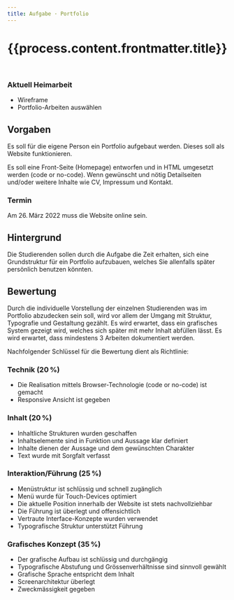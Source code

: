 ```yaml
---
title: Aufgabe · Portfolio
---
```



<header>

# {{process.content.frontmatter.title}}


</header>



<div class="next">

### Aktuell Heimarbeit
* Wireframe
* Portfolio-Arbeiten auswählen

</div>


## Vorgaben

Es soll für die eigene Person ein Portfolio aufgebaut werden. Dieses soll als Website funktionieren.

Es soll eine Front-Seite (Homepage) entworfen und in HTML umgesetzt werden (code or no-code). Wenn gewünscht und nötig Detailseiten und/oder weitere Inhalte wie CV, Impressum und Kontakt.



### Termin
Am 26. März 2022 muss die Website online sein.


## Hintergrund
Die Studierenden sollen durch die Aufgabe die Zeit erhalten, sich eine Grundstruktur für ein Portfolio aufzubauen, welches Sie allenfalls später persönlich benutzen könnten.


## Bewertung
Durch die individuelle Vorstellung der einzelnen Studierenden was im Portfolio abzudecken sein soll, wird vor allem der Umgang mit Struktur, Typografie und Gestaltung gezählt. Es wird erwartet, dass ein grafisches System gezeigt wird, welches sich später mit mehr Inhalt abfüllen lässt. Es wird erwartet, dass mindestens 3 Arbeiten dokumentiert werden.

Nachfolgender Schlüssel für die Bewertung dient als Richtlinie:


### Technik (20 %)

* Die Realisation mittels Browser-Technologie (code or no-code) ist gemacht
* Responsive Ansicht ist gegeben

### Inhalt (20 %)

* Inhaltliche Strukturen wurden geschaffen
* Inhaltselemente sind in Funktion und Aussage klar definiert
* Inhalte dienen der Aussage und dem gewünschten Charakter
* Text wurde mit Sorgfalt verfasst

### Interaktion/Führung (25 %)

* Menüstruktur ist schlüssig und schnell zugänglich
* Menü wurde für Touch-Devices optimiert
* Die aktuelle Position innerhalb der Website ist stets nachvollziehbar
* Die Führung ist überlegt und offensichtlich
* Vertraute Interface-Konzepte wurden verwendet
* Typografische Struktur unterstützt Führung


### Grafisches Konzept (35 %)
* Der grafische Aufbau ist schlüssig und durchgängig
* Typografische Abstufung und Grössenverhältnisse sind sinnvoll gewählt
* Grafische Sprache entspricht dem Inhalt
* Screenarchitektur überlegt
* Zweckmässigkeit gegeben
